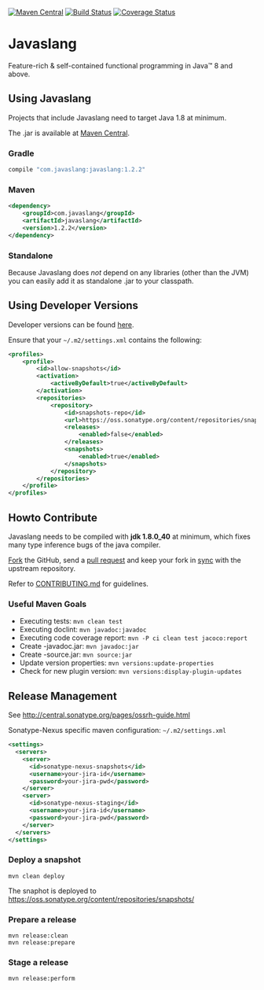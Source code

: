 [![Maven Central](https://maven-badges.herokuapp.com/maven-central/com.javaslang/javaslang/badge.svg)](https://maven-badges.herokuapp.com/maven-central/com.javaslang/javaslang)
[![Build Status](https://travis-ci.org/javaslang/javaslang.png)](https://travis-ci.org/javaslang/javaslang)
[![Coverage Status](https://img.shields.io/coveralls/javaslang/javaslang.svg)](https://coveralls.io/r/javaslang/javaslang)

# Javaslang

Feature-rich & self-contained functional programming in Java&trade; 8 and above.

## Using Javaslang

Projects that include Javaslang need to target Java 1.8 at minimum.

The .jar is available at [Maven Central](http://search.maven.org/#search|ga|1|a:"javaslang").

### Gradle

```gradle
compile "com.javaslang:javaslang:1.2.2"
```

### Maven

```xml
<dependency>
    <groupId>com.javaslang</groupId>
    <artifactId>javaslang</artifactId>
    <version>1.2.2</version>
</dependency>
```

### Standalone

Because Javaslang does _not_ depend on any libraries (other than the JVM) you can easily add it as standalone .jar to your classpath.

## Using Developer Versions

Developer versions can be found [here](https://oss.sonatype.org/content/repositories/snapshots/com/javaslang/javaslang).

Ensure that your `~/.m2/settings.xml` contains the following:

```xml
<profiles>
    <profile>
        <id>allow-snapshots</id>
        <activation>
            <activeByDefault>true</activeByDefault>
        </activation>
        <repositories>
            <repository>
                <id>snapshots-repo</id>
                <url>https://oss.sonatype.org/content/repositories/snapshots</url>
                <releases>
                    <enabled>false</enabled>
                </releases>
                <snapshots>
                    <enabled>true</enabled>
                </snapshots>
            </repository>
        </repositories>
    </profile>
</profiles>
```

## Howto Contribute

Javaslang needs to be compiled with **jdk 1.8.0_40** at minimum, which fixes many type inference bugs of the java compiler.

[Fork](https://help.github.com/articles/fork-a-repo) the GitHub, send a [pull request](https://help.github.com/articles/using-pull-requests) and keep your fork in [sync](https://help.github.com/articles/syncing-a-fork/) with the upstream repository.

Refer to [CONTRIBUTING.md](https://github.com/javaslang/javaslang/blob/master/CONTRIBUTING.md) for guidelines.

### Useful Maven Goals

* Executing tests: `mvn clean test`
* Executing doclint: `mvn javadoc:javadoc`
* Executing code coverage report: `mvn -P ci clean test jacoco:report`
* Create -javadoc.jar: `mvn javadoc:jar`
* Create -source.jar: `mvn source:jar`
* Update version properties: `mvn versions:update-properties` 
* Check for new plugin version: `mvn versions:display-plugin-updates`

## Release Management

See http://central.sonatype.org/pages/ossrh-guide.html

Sonatype-Nexus specific maven configuration: `~/.m2/settings.xml`

```xml
<settings>
  <servers>
    <server>
      <id>sonatype-nexus-snapshots</id>
      <username>your-jira-id</username>
      <password>your-jira-pwd</password>
    </server>
    <server>
      <id>sonatype-nexus-staging</id>
      <username>your-jira-id</username>
      <password>your-jira-pwd</password>
    </server>
  </servers>
</settings>
```

### Deploy a snapshot

```
mvn clean deploy
```

The snaphot is deployed to https://oss.sonatype.org/content/repositories/snapshots/

### Prepare a release

```
mvn release:clean
mvn release:prepare
```

### Stage a release

```
mvn release:perform
```
